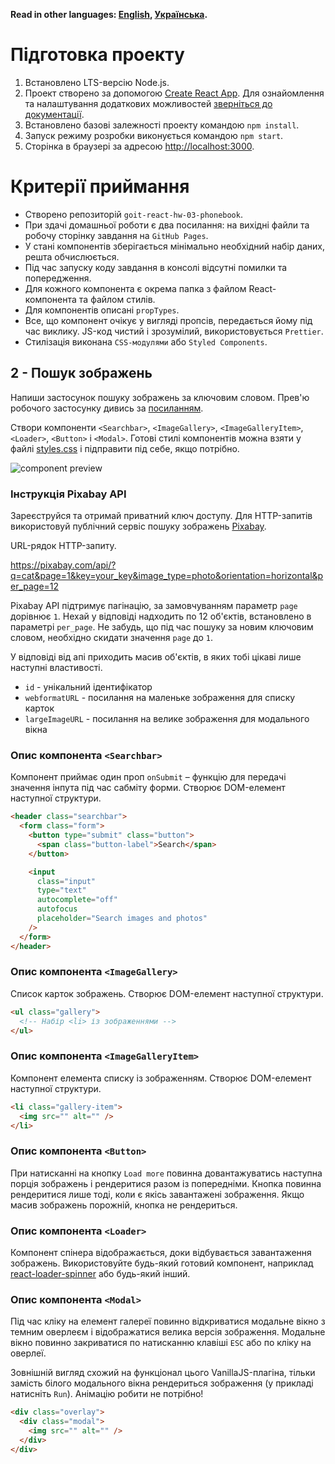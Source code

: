 **Read in other languages: [English](README.en.md), [Українська](README.md).**

# Підготовка проекту

1. Встановлено LTS-версію Node.js.
2. Проект створено за допомогою
   [Create React App](https://github.com/facebook/create-react-app). Для
   ознайомлення та налаштування додаткових можливостей
   [зверніться до документації](https://facebook.github.io/create-react-app/docs/getting-started).
3. Встановлено базові залежності проекту командою `npm install`.
4. Запуск режиму розробки виконується командою `npm start`.
5. Сторінка в браузері за адресою
   [http://localhost:3000](http://localhost:3000).

# Критерії приймання

- Створено репозиторій `goit-react-hw-03-phonebook`.
- При здачі домашньої роботи є два посилання: на вихідні файли та робочу
  сторінку завдання на `GitHub Pages`.
- У стані компонентів зберігається мінімально необхідний набір даних, решта
  обчислюється.
- Під час запуску коду завдання в консолі відсутні помилки та попередження.
- Для кожного компонента є окрема папка з файлом React-компонента та файлом
  стилів.
- Для компонентів описані `propTypes`.
- Все, що компонент очікує у вигляді пропсів, передається йому під час виклику.
  JS-код чистий і зрозумілий, використовується `Prettier`.
- Стилізація виконана `CSS-модулями` або `Styled Components`.

## 2 - Пошук зображень

Напиши застосунок пошуку зображень за ключовим словом. Прев'ю робочого
застосунку дивись за
[посиланням](https://drive.google.com/file/d/1oXCGyiq4uKwW0zzraZLKk4lh3voBlBzZ/view?usp=sharing).

Створи компоненти `<Searchbar>`, `<ImageGallery>`, `<ImageGalleryItem>`,
`<Loader>`, `<Button>` і `<Modal>`. Готові стилі компонентів можна взяти у файлі
[styles.css](https://downgit.github.io/#/home?url=https://github.com/goitacademy/react-homework/blob/master/homework-03/image-finder/styles.css)
і підправити під себе, якщо потрібно.

<Image
  src="./assets/image-finger.jpg"
  alt="component preview"
  maxWidth={960}
/>

### Інструкція Pixabay API

Зареєструйся та отримай приватний ключ доступу. Для HTTP-запитів використовуй
публічний сервіс пошуку зображень [Pixabay](https://pixabay.com/api/docs/).

URL-рядок HTTP-запиту.

https://pixabay.com/api/?q=cat&page=1&key=your_key&image_type=photo&orientation=horizontal&per_page=12

Pixabay API підтримує пагінацію, за замовчуванням параметр `page` дорівнює `1`.
Нехай у відповіді надходить по 12 об'єктів, встановлено в параметрі `per_page`.
Не забудь, що під час пошуку за новим ключовим словом, необхідно скидати
значення `page` до `1`.

У відповіді від апі приходить масив об'єктів, в яких тобі цікаві лише наступні
властивості.

- `id` - унікальний ідентифікатор
- `webformatURL` - посилання на маленьке зображення для списку карток
- `largeImageURL` - посилання на велике зображення для модального вікна

### Опис компонента `<Searchbar> `

Компонент приймає один проп `onSubmit` – функцію для передачі значення інпута
під час сабміту форми. Створює DOM-елемент наступної структури.

```html
<header class="searchbar">
  <form class="form">
    <button type="submit" class="button">
      <span class="button-label">Search</span>
    </button>

    <input
      class="input"
      type="text"
      autocomplete="off"
      autofocus
      placeholder="Search images and photos"
    />
  </form>
</header>
```

### Опис компонента `<ImageGallery>`

Список карток зображень. Створює DOM-елемент наступної структури.

```html
<ul class="gallery">
  <!-- Набір <li> із зображеннями -->
</ul>
```

### Опис компонента `<ImageGalleryItem>`

Компонент елемента списку із зображенням. Створює DOM-елемент наступної
структури.

```html
<li class="gallery-item">
  <img src="" alt="" />
</li>
```

### Опис компонента `<Button>`

При натисканні на кнопку `Load more` повинна довантажуватись наступна порція
зображень і рендеритися разом із попередніми. Кнопка повинна рендеритися лише
тоді, коли є якісь завантажені зображення. Якщо масив зображень порожній, кнопка
не рендериться.

### Опис компонента `<Loader>`

Компонент спінера відображається, доки відбувається завантаження зображень.
Використовуйте будь-який готовий компонент, наприклад
[react-loader-spinner](https://github.com/mhnpd/react-loader-spinner) або
будь-який інший.

### Опис компонента `<Modal>`

Під час кліку на елемент галереї повинно відкриватися модальне вікно з темним
оверлеєм і відображатися велика версія зображення. Модальне вікно повинно
закриватися по натисканню клавіші `ESC` або по кліку на оверлеї.

Зовнішній вигляд схожий на функціонал цього VanillaJS-плагіна, тільки замість
білого модального вікна рендериться зображення (у прикладі натисніть `Run`).
Анімацію робити не потрібно!

```html
<div class="overlay">
  <div class="modal">
    <img src="" alt="" />
  </div>
</div>
```
